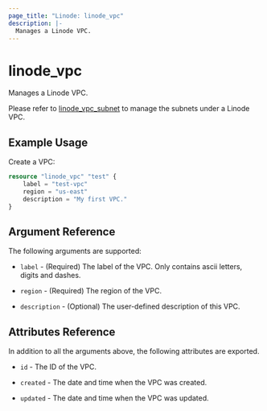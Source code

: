 ```yaml
---
page_title: "Linode: linode_vpc"
description: |-
  Manages a Linode VPC.
---
```


# linode\_vpc

Manages a Linode VPC.

Please refer to [linode_vpc_subnet](vpc_subnet.html.markdown) to manage the subnets under a Linode VPC.

## Example Usage

Create a VPC:

```terraform
resource "linode_vpc" "test" {
    label = "test-vpc"
    region = "us-east"
    description = "My first VPC."
}
```

## Argument Reference

The following arguments are supported:

* `label` - (Required) The label of the VPC. Only contains ascii letters, digits and dashes.

* `region` - (Required) The region of the VPC.

* `description` - (Optional) The user-defined description of this VPC.

## Attributes Reference

In addition to all the arguments above, the following attributes are exported.

* `id` - The ID of the VPC.

* `created` - The date and time when the VPC was created.

* `updated` - The date and time when the VPC was updated.
